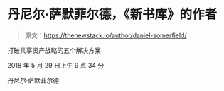 # 丹尼尔·萨默菲尔德，《新书库》的作者

> 原文：<https://thenewstack.io/author/daniel-somerfield/>

打破共享资产战略的五个解决方案

2018 年 5 月 29 日上午 9 点 34 分

丹尼尔·萨默菲尔德